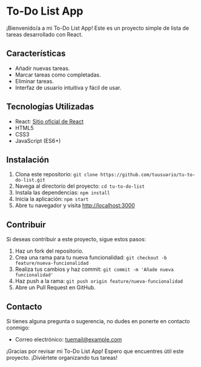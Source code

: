 # To-Do List App

¡Bienvenido/a a mi To-Do List App! Este es un proyecto simple de lista de tareas desarrollado con React.

## Características

- Añadir nuevas tareas.
- Marcar tareas como completadas.
- Eliminar tareas.
- Interfaz de usuario intuitiva y fácil de usar.

## Tecnologías Utilizadas

- React: [Sitio oficial de React](https://reactjs.org/)
- HTML5
- CSS3
- JavaScript (ES6+)

## Instalación

1. Clona este repositorio: `git clone https://github.com/tuusuario/tu-to-do-list.git`
2. Navega al directorio del proyecto: `cd tu-to-do-list`
3. Instala las dependencias: `npm install`
4. Inicia la aplicación: `npm start`
5. Abre tu navegador y visita [http://localhost:3000](http://localhost:3000)

## Contribuir

Si deseas contribuir a este proyecto, sigue estos pasos:

1. Haz un fork del repositorio.
2. Crea una rama para tu nueva funcionalidad: `git checkout -b feature/nueva-funcionalidad`
3. Realiza tus cambios y haz commit: `git commit -m 'Añade nueva funcionalidad'`
4. Haz push a la rama: `git push origin feature/nueva-funcionalidad`
5. Abre un Pull Request en GitHub.

## Contacto

Si tienes alguna pregunta o sugerencia, no dudes en ponerte en contacto conmigo:

- Correo electrónico: [tuemail@example.com](mailto:daniel.morales23@outlook.cl)

¡Gracias por revisar mi To-Do List App! Espero que encuentres útil este proyecto. ¡Diviértete organizando tus tareas!
